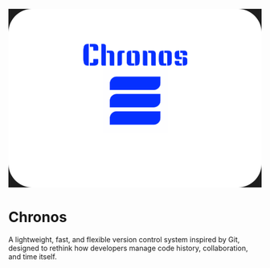![](/ch.png)

# Chronos
A lightweight, fast, and flexible version control system inspired by Git, designed to rethink how developers manage code history, collaboration, and time itself.
